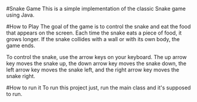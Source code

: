 #Snake Game
This is a simple implementation of the classic Snake game using Java.

#How to Play
The goal of the game is to control the snake and eat the food that appears on the screen. Each time the snake eats a piece of food, it grows longer. If the snake collides with a wall or with its own body, the game ends.

To control the snake, use the arrow keys on your keyboard. The up arrow key moves the snake up, the down arrow key moves the snake down, the left arrow key moves the snake left, and the right arrow key moves the snake right.

#How to run it
  To run this project just, run the main class and it's supposed to run. 
